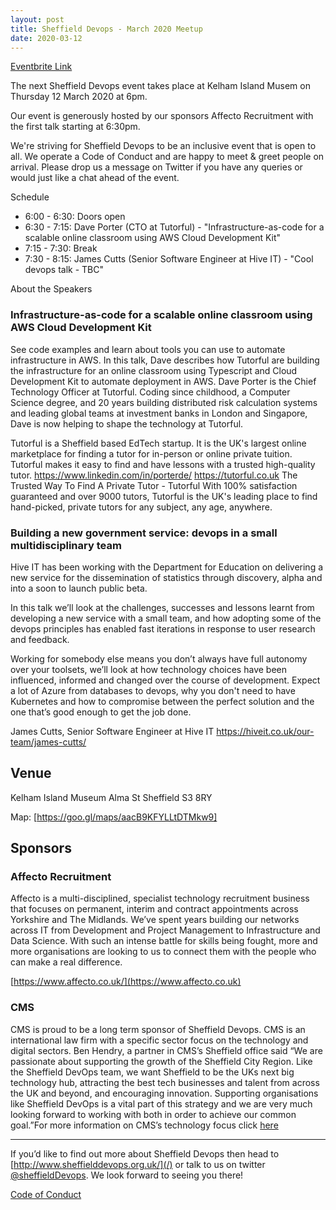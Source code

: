 ```yaml
---
layout: post
title: Sheffield Devops - March 2020 Meetup
date: 2020-03-12
---
```


[Eventbrite Link](https://www.eventbrite.co.uk/e/sheffield-devops-march-2020-tickets-98388854713)

The next Sheffield Devops event takes place at Kelham Island Musem on Thursday 12 March 2020 at 6pm.

Our event is generously hosted by our sponsors Affecto Recruitment with the first talk starting at 6:30pm.

We're striving for Sheffield Devops to be an inclusive event that is open to all. We operate a Code of Conduct and are happy to meet & greet people on arrival. Please drop us a message on Twitter if you have any queries or would just like a chat ahead of the event.

Schedule

* 6:00 - 6:30: Doors open
* 6:30 - 7:15: Dave Porter (CTO at Tutorful) - "Infrastructure-as-code for a scalable online classroom using AWS Cloud Development Kit"
* 7:15 - 7:30: Break
* 7:30 - 8:15: James Cutts (Senior Software Engineer at Hive IT) - "Cool devops talk - TBC"

About the Speakers

### Infrastructure-as-code for a scalable online classroom using AWS Cloud Development Kit

See code examples and learn about tools you can use to automate infrastructure in AWS. In this talk, Dave describes how Tutorful are building the infrastructure for an online classroom using Typescript and Cloud Development Kit to automate deployment in AWS.
Dave Porter is the Chief Technology Officer at Tutorful. Coding since childhood, a Computer Science degree, and 20 years building distributed risk calculation systems and leading global teams at investment banks in London and Singapore, Dave is now helping to shape the technology at Tutorful.

Tutorful is a Sheffield based EdTech startup. It is the UK's largest online marketplace for finding a tutor for in-person or online private tuition. Tutorful makes it easy to find and have lessons with a trusted high-quality tutor.
https://www.linkedin.com/in/porterde/
https://tutorful.co.uk
The Trusted Way To Find A Private Tutor - Tutorful
With 100% satisfaction guaranteed and over 9000 tutors, Tutorful is the UK's leading place to find hand-picked, private tutors for any subject, any age, anywhere.

### Building a new government service: devops in a small multidisciplinary team

Hive IT has been working with the Department for Education on delivering a new service for the dissemination of statistics through discovery, alpha and into a soon to launch public beta.

In this talk we’ll look at the challenges, successes and lessons learnt from developing a new service with a small team, and how adopting some of the devops principles has enabled fast iterations in response to user research and feedback.

Working for somebody else means you don’t always have full autonomy over your toolsets, we’ll look at how technology choices have been influenced, informed and changed over the course of development. Expect a lot of Azure from databases to devops, why you don't need to have Kubernetes and how to compromise between the perfect solution and the one that’s good enough to get the job done.

James Cutts, Senior Software Engineer at Hive IT
https://hiveit.co.uk/our-team/james-cutts/

## Venue

Kelham Island Museum
Alma St
Sheffield
S3 8RY

Map: [https://goo.gl/maps/aacB9KFYLLtDTMkw9]

## Sponsors

### Affecto Recruitment

Affecto is a multi-disciplined, specialist technology recruitment business that focuses on permanent, interim and contract appointments across Yorkshire and The Midlands. We’ve spent years building our networks across IT from Development and Project Management to Infrastructure and Data Science. With such an intense battle for skills being fought, more and more organisations are looking to us to connect them with the people who can make a real difference.

[https://www.affecto.co.uk/](https://www.affecto.co.uk)

### CMS

CMS is proud to be a long term sponsor of Sheffield Devops. CMS is an international law firm with a specific sector focus on the technology and digital sectors. Ben Hendry, a partner in CMS’s Sheffield office said “We are passionate about supporting the growth of the Sheffield City Region. Like the Sheffield DevOps team, we want Sheffield to be the UKs next big technology hub, attracting the best tech businesses and talent from across the UK and beyond, and encouraging innovation. Supporting organisations like Sheffield DevOps is a vital part of this strategy and we are very much looking forward to working with both in order to achieve our common goal.”For more information on CMS’s technology focus click [here](https://cms.law/en/jurisdiction/global-reach/Europe/United-Kingdom/CMS-CMNO/TMT-Technology-Media-Telecommunications)

---

If you’d like to find out more about Sheffield Devops then head to [http://www.sheffielddevops.org.uk/](/) or talk to us on twitter [@sheffieldDevops](https://twitter.com/sheffieldDevops). We look forward to seeing you there!

[Code of Conduct](/code-of-conduct)
